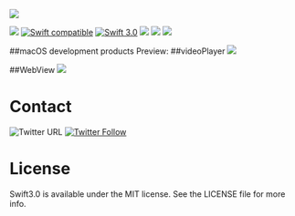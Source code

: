 ![](http://ww1.sinaimg.cn/large/c3a20316gw1f9n42u3qm7j21hc0l3dnt.jpg)

![](https://camo.githubusercontent.com/f3bc68f8badf9ec1143275e35cba2114910b0522/687474703a2f2f696d672e736869656c64732e696f2f62616467652f6c616e67756167652d73776966742d627269676874677265656e2e7376673f7374796c653d666c6174)
[![Swift compatible](https://img.shields.io/badge/swift-compatible-4BC51D.svg?style=flat)](https://developer.apple.com/swift/)
[![Swift 3.0](https://img.shields.io/badge/Swift-3.0-orange.svg?style=flat)](https://developer.apple.com/swift/)
![](https://img.shields.io/appveyor/ci/gruntjs/grunt.svg)
![](https://img.shields.io/badge/platform-osx-lightgrey.svg)
![](https://img.shields.io/github/watchers/badges/shields.svg?style=social&label=Watch)


##macOS development products
Preview:
##videoPlayer
![](http://ww2.sinaimg.cn/large/c3a20316gw1f97zcuv2hdg20ng0f2x6q.gif)

##WebView
![](http://ww4.sinaimg.cn/large/c3a20316gw1f97zgnaeiog20t10gqqv6.gif)


# Contact
![Twitter URL](https://img.shields.io/twitter/url/http/shields.io.svg?style=social)
[![Twitter Follow](https://img.shields.io/twitter/follow/LiuChuan_.svg?style=social)](https://twitter.com/LiuChuan_)

# License
Swift3.0 is available under the MIT license. See the LICENSE file for more info.

